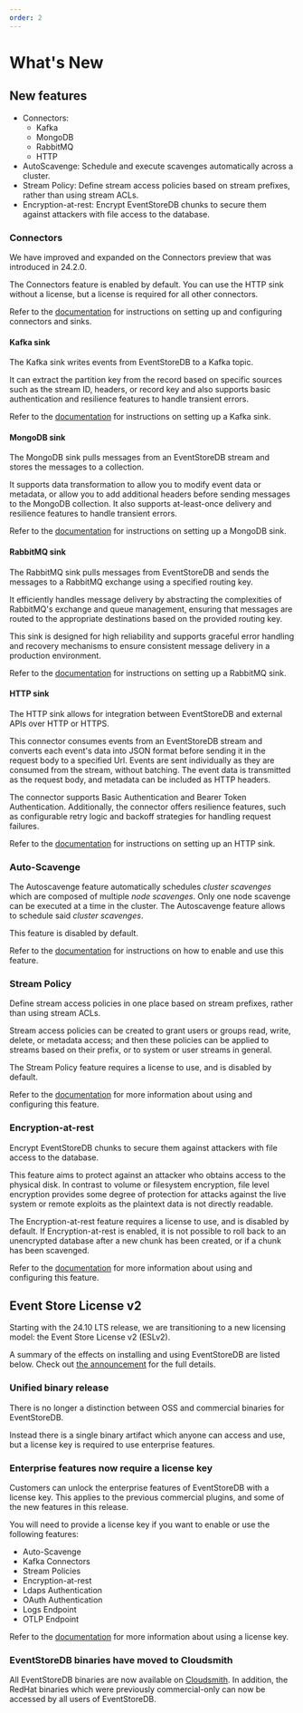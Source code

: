 ```yaml
---
order: 2
---
```


# What's New

## New features

* Connectors:
    * Kafka
    * MongoDB
    * RabbitMQ
    * HTTP
* AutoScavenge: Schedule and execute scavenges automatically across a cluster.
* Stream Policy: Define stream access policies based on stream prefixes, rather than using stream ACLs.
* Encryption-at-rest: Encrypt EventStoreDB chunks to secure them against attackers with file access to the database.

### Connectors

We have improved and expanded on the Connectors preview that was introduced in 24.2.0.

The Connectors feature is enabled by default.
You can use the HTTP sink without a license, but a license is required for all other connectors.

Refer to the [documentation](../features/connectors/quickstart.md) for instructions on setting up and configuring connectors and sinks.

#### Kafka sink

<Badge type="info" vertical="middle" text="License Required"/>

The Kafka sink writes events from EventStoreDB to a Kafka topic.

It can extract the partition key from the record based on specific sources such as the stream ID, headers, or record key and also supports basic authentication and resilience
features to handle transient errors.

Refer to the [documentation](../features/connectors/sinks/kafka.md) for instructions on setting up a Kafka sink.

#### MongoDB sink

<Badge type="info" vertical="middle" text="License Required"/>

The MongoDB sink pulls messages from an EventStoreDB stream and stores the messages to a collection.

It supports data transformation to allow you to modify event data or metadata, or allow you to add additional headers before sending messages to the MongoDB collection. It also supports at-least-once delivery and resilience features to handle transient errors.

Refer to the [documentation](../features/connectors/sinks/mongo.md) for instructions on setting up a MongoDB sink.

#### RabbitMQ sink

<Badge type="info" vertical="middle" text="License Required"/>

The RabbitMQ sink pulls messages from EventStoreDB and sends the messages to a RabbitMQ exchange using a specified routing key.

It efficiently handles message delivery by abstracting the complexities of RabbitMQ's exchange and queue management, ensuring that messages are routed to the appropriate destinations based on the provided routing key.

This sink is designed for high reliability and supports graceful error handling and recovery mechanisms to ensure consistent message delivery in a production environment.

Refer to the [documentation](../features/connectors/sinks/rabbitmq.md) for instructions on setting up a RabbitMQ sink.

#### HTTP sink

The HTTP sink allows for integration between EventStoreDB and external
APIs over HTTP or HTTPS.

This connector consumes events from an EventStoreDB
stream and converts each event's data into JSON format before sending it in the
request body to a specified Url. Events are sent individually as they are
consumed from the stream, without batching. The event data is transmitted as the
request body, and metadata can be included as HTTP headers.

The connector supports Basic Authentication and Bearer Token Authentication.
Additionally, the connector offers resilience features, such as configurable
retry logic and backoff strategies for handling request failures.

Refer to the [documentation](../features/connectors/sinks/http.md) for instructions on setting up an HTTP sink.

### Auto-Scavenge

<Badge type="info" vertical="middle" text="License Required"/>

The Autoscavenge feature automatically schedules _cluster scavenges_ which are composed of multiple _node scavenges_. Only one node scavenge can be executed at a time in the cluster. The Autoscavenge feature allows to schedule said _cluster scavenges_.

This feature is disabled by default.

Refer to the [documentation](../operations/auto-scavenge.md) for instructions on how to enable and use this feature.

### Stream Policy

<Badge type="info" vertical="middle" text="License Required"/>

Define stream access policies in one place based on stream prefixes, rather than using stream ACLs.

Stream access policies can be created to grant users or groups read, write, delete, or metadata access; and then these policies can be applied to streams based on their prefix, or to system or user streams in general.

The Stream Policy feature requires a license to use, and is disabled by default.

Refer to the [documentation](../configuration/security.md#stream-policy-authorization) for more information about using and configuring this feature.

### Encryption-at-rest

<Badge type="info" vertical="middle" text="License Required"/>

Encrypt EventStoreDB chunks to secure them against attackers with file access to the database.

This feature aims to protect against an attacker who obtains access to the physical disk. In contrast to volume or filesystem encryption, file level encryption provides some degree of protection for attacks against the live system or remote exploits as the plaintext data is not directly readable.

The Encryption-at-rest feature requires a license to use, and is disabled by default.
If Encryption-at-rest is enabled, it is not possible to roll back to an unencrypted database after a new chunk has been created, or if a chunk has been scavenged.

Refer to the [documentation](../configuration/security.md#encryption-at-rest) for more information about using and configuring this feature.

## Event Store License v2

Starting with the 24.10 LTS release, we are transitioning to a new licensing model: the Event Store License v2 (ESLv2).

A summary of the effects on installing and using EventStoreDB are listed below. Check out [the announcement](https://www.eventstore.com/blog/introducing-event-store-license-v2-eslv2) for the full details.

### Unified binary release

There is no longer a distinction between OSS and commercial binaries for EventStoreDB.

Instead there is a single binary artifact which anyone can access and use, but a license key is required to use enterprise features.

### Enterprise features now require a license key

Customers can unlock the enterprise features of EventStoreDB with a license key. This applies to the previous commercial plugins, and some of the new features in this release.

You will need to provide a license key if you want to enable or use the following features:
* Auto-Scavenge
* Kafka Connectors
* Stream Policies
* Encryption-at-rest
* Ldaps Authentication
* OAuth Authentication
* Logs Endpoint
* OTLP Endpoint

Refer to the [documentation](../quick-start/installation.md#license-keys) for more information about using a license key.

### EventStoreDB binaries have moved to Cloudsmith

All EventStoreDB binaries are now available on [Cloudsmith](https://cloudsmith.io/~eventstore/repos/eventstore-preview/). In addition, the RedHat binaries which were previously commercial-only can now be accessed by all users of EventStoreDB.
